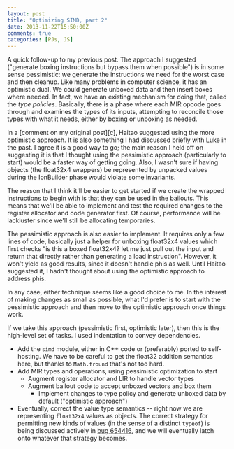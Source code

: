 ```yaml
---
layout: post
title: "Optimizing SIMD, part 2"
date: 2013-11-22T15:50:00Z
comments: true
categories: [PJs, JS]
---
```

A quick follow-up to my previous post. The approach I suggested
("generate boxing instructions but bypass them when possible") is in
some sense pessimistic: we generate the instructions we need for the
worst case and then cleanup. Like many problems in computer science,
it has an optimistic dual. We could generate unboxed data and then
insert boxes where needed. In fact, we have an existing mechanism for
doing that, called the *type policies*. Basically, there is a phase
where each MIR opcode goes through and examines the types of its
inputs, attempting to reconcile those types with what it needs, either
by boxing or unboxing as needed.

In a [comment on my original post][c], Haitao suggested using the more
optimistic approach. It is also something I had discussed briefly with
Luke in the past. I agree it is a good way to go; the main reason I
held off on suggesting it is that I thought using the pessimistic
approach (particularly to start) would be a faster way of getting
going. Also, I wasn't sure if having objects (the float32x4 wrappers)
be represented by unpacked values during the IonBuilder phase would
violate some invariants.

The reason that I think it'll be easier to get started if we create
the wrapped instructions to begin with is that they can be used in the
bailouts. This means that we'll be able to implement and test the
required changes to the register allocator and code generator first.
Of course, performance will be lackluster since we'll still be
allocating temporaries.

The pessimistic approach is also easier to implement. It requires only
a few lines of code, basically just a helper for unboxing float32x4
values which first checks "is this a boxed float32x4? let me just pull
out the input and return that directly rather than generating a load
instruction". However, it won't yield as good results, since it
doesn't handle phis as well. Until Haitao suggested it, I hadn't
thought about using the optimistic approach to address phis.

In any case, either technique seems like a good choice to me. In the
interest of making changes as small as possible, what I'd prefer is to
start with the pessimistic approach and then move to the optimistic
approach once things work.

If we take this approach (pessimistic first, optimistic later), then
this is the high-level set of tasks. I used indentation to convey
dependencies.

- Add the `simd` module, either in C++ code or (preferably) ported to
  self-hosting. We have to be careful to get the float32 addition
  semantics here, but thanks to `Math.fround` that's not too hard.
- Add MIR types and operations, using pessimistic optimization to start
  - Augment register allocator and LIR to handle vector types
  - Augment bailout code to accept unboxed vectors and box them
    - Implement changes to type policy and generate unboxed data by
      default ("optimistic approach")
- Eventually, correct the value type semantics -- right now we are
  representing `float32x4` values as objects. The correct strategy for
  permitting new kinds of values (in the sense of a distinct `typeof`)
  is being discussed actively in [bug 654416][654416], and we will
  eventually latch onto whatever that strategy becomes.

[654416]: https://bugzilla.mozilla.org/show_bug.cgi?id=645416
